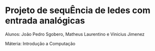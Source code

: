 # Projeto de sequÊncia de ledes com entrada analógicas

Alunos: João Pedro Sgobero, Matheus Laurentino e Vinicius Jimenez

Máteria: Introdução a Computação
